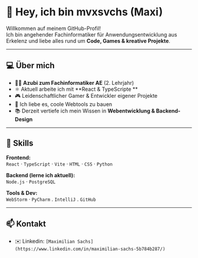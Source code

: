 # 👋 Hey, ich bin mvxsvchs (Maxi)

Willkommen auf meinem GitHub-Profil!  
Ich bin angehender Fachinformatiker für Anwendungsentwicklung aus Erkelenz und liebe alles rund um **Code, Games & kreative Projekte**.

---

## 💻 Über mich

- 🧑‍💻 **Azubi zum Fachinformatiker AE** (2. Lehrjahr)
- ⚛️ Aktuell arbeite ich mit **React & TypeScripte **
- 🎮 Leidenschaftlicher Gamer & Entwickler eigener Projekte
- 🧠 Ich liebe es, coole Webtools zu bauen
- 📚 Derzeit vertiefe ich mein Wissen in **Webentwicklung & Backend-Design**

---

## 🧰 Skills

**Frontend:**  
`React` · `TypeScript` · `Vite` · `HTML` · `CSS` · `Python`

**Backend (lerne ich aktuell):**  
`Node.js` · `PostgreSQL`

**Tools & Dev:**  
`WebStorm` · `PyCharm` . `IntelliJ` . `GitHub`

---

## 📫 Kontakt

- ✉️ Linkedin: `[Maximilian Sachs](https://www.linkedin.com/in/maximilian-sachs-5b784b287/)`



<!---
mvxsvchs/mvxsvchs is a ✨ special ✨ repository because its `README.md` (this file) appears on your GitHub profile.
You can click the Preview link to take a look at your changes.
--->
